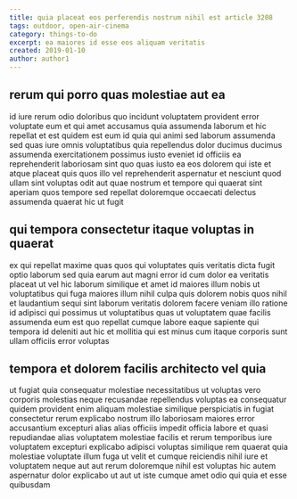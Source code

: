 ```yaml
---
title: quia placeat eos perferendis nostrum nihil est article 3208
tags: outdoor, open-air-cinema
category: things-to-do
excerpt: ea maiores id esse eos aliquam veritatis
created: 2019-01-10
author: author1
---
```


## rerum qui porro quas molestiae aut ea

id iure rerum odio doloribus quo incidunt voluptatem provident error voluptate eum et qui amet accusamus quia assumenda laborum et hic repellat et est quidem est eum id quia qui animi sed laborum assumenda sed quas iure omnis voluptatibus quia repellendus dolor ducimus ducimus assumenda exercitationem possimus iusto eveniet id officiis ea reprehenderit laboriosam sint quo quas iusto ea eos dolorem qui iste et atque placeat quis quos illo vel reprehenderit aspernatur et nesciunt quod ullam sint voluptas odit aut quae nostrum et tempore qui quaerat sint aperiam quos tempore sed repellat doloremque occaecati delectus assumenda quaerat hic ut fugit

## qui tempora consectetur itaque voluptas in quaerat

ex qui repellat maxime quas quos qui voluptates quis veritatis dicta fugit optio laborum sed quia earum aut magni error id cum dolor ea veritatis placeat ut vel hic laborum similique et amet id maiores illum nobis ut voluptatibus qui fuga maiores illum nihil culpa quis dolorem nobis quos nihil et laudantium sequi sint laborum veritatis dolorem facere veniam illo ratione id adipisci qui possimus ut voluptatibus quas ut voluptatem quae facilis assumenda eum est quo repellat cumque labore eaque sapiente qui tempora id deleniti aut hic et mollitia qui est minus cum itaque corporis sunt ullam officiis error voluptas

## tempora et dolorem facilis architecto vel quia

ut fugiat quia consequatur molestiae necessitatibus ut voluptas vero corporis molestias neque recusandae repellendus voluptas ea consequatur quidem provident enim aliquam molestiae similique perspiciatis in fugiat consectetur rerum explicabo nostrum illo laboriosam maiores error accusantium excepturi alias alias officiis impedit officia labore et quasi repudiandae alias voluptatem molestiae facilis et rerum temporibus iure voluptatem excepturi explicabo adipisci voluptas similique rem quaerat quia molestiae voluptate illum fuga ut velit et cumque reiciendis nihil iure et voluptatem neque aut aut rerum doloremque nihil est voluptas hic autem aspernatur dolor explicabo ut aut ut iste cumque amet odio qui quia et esse quibusdam
